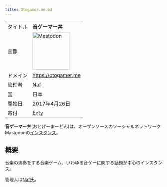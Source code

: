 ```yaml
---
title: Otogamer.me.md
---
```

<div>

|          |                                                                                                                                                                                                                                                                                                        |
|----------|--------------------------------------------------------------------------------------------------------------------------------------------------------------------------------------------------------------------------------------------------------------------------------------------------------|
| タイトル | **音ゲーマー丼**                                                                                                                                                                                                                                                                                       |
| 画像     | [<img src="/images/thumb/0/00/Mastodon_logo.png/120px-Mastodon_logo.png" srcset="/images/thumb/0/00/Mastodon_logo.png/180px-Mastodon_logo.png 1.5x, /images/0/00/Mastodon_logo.png 2x" width="120" height="120" alt="Mastodon" />](/%E3%83%95%E3%82%A1%E3%82%A4%E3%83%AB:Mastodon_logo.png "Mastodon") |
| ドメイン | <a href="https://otogamer.me" rel="nofollow">https://otogamer.me</a>                                                                                                                                                                                                                                   |
| 管理者   | [Naf](/Naf "Naf")                                                                                                                                                                                                                                                                                      |
| 国       | 日本                                                                                                                                                                                                                                                                                                   |
| 開始日   | 2017年4月26日                                                                                                                                                                                                                                                                                          |
| 寄付     | <a href="https://enty.jp/naf" rel="nofollow">Enty</a>                                                                                                                                                                                                                                                  |

**音ゲーマー丼**(おとげーまーどん)は、オープンソースのソーシャルネットワークMastodonの[インスタンス](/%E3%82%A4%E3%83%B3%E3%82%B9%E3%82%BF%E3%83%B3%E3%82%B9 "インスタンス")。

## 概要

音楽の演奏をする音楽ゲーム、いわゆる音ゲーに関する話題が中心のインスタンス。

管理人は[Naf](/Naf "Naf")氏。

</div>
